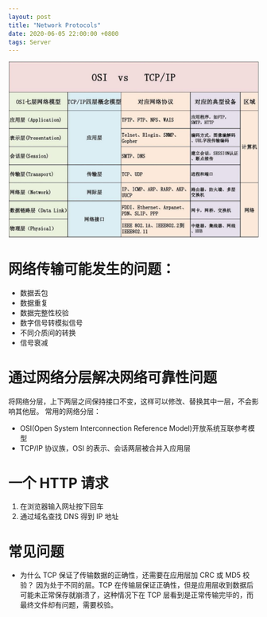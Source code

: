 ```yaml
---
layout: post
title: "Network Protocols"
date: 2020-06-05 22:00:00 +0800
tags: Server
---
```


![Fitness](/assets/images/2020-06-05-Network_Protocol_1.jpeg)

# 网络传输可能发生的问题：

- 数据丢包
- 数据重复
- 数据完整性校验
- 数字信号转模拟信号
- 不同介质间的转换
- 信号衰减

# 通过网络分层解决网络可靠性问题

将网络分层，上下两层之间保持接口不变，这样可以修改、替换其中一层，不会影响其他层。
常用的网络分层：

- OSI(Open System Interconnection Reference Model)开放系统互联参考模型
- TCP/IP 协议族，OSI 的表示、会话两层被合并入应用层

# 一个 HTTP 请求

1. 在浏览器输入网址按下回车
2. 通过域名查找 DNS 得到 IP 地址

# 常见问题

- 为什么 TCP 保证了传输数据的正确性，还需要在应用层加 CRC 或 MD5 校验？
  因为处于不同的层。TCP 在传输层保证正确性，但是应用层收到数据后可能未正常保存就崩溃了，这种情况下在 TCP 层看到是正常传输完毕的，而最终文件却有问题，需要校验。
